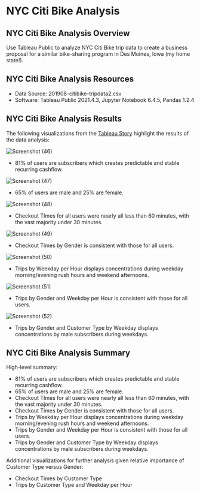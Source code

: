 # NYC Citi Bike Analysis

## NYC Citi Bike Analysis Overview
Use Tableau Public to analyze NYC Citi Bike trip data to create a business proposal for a similar bike-sharing program in Des Moines, Iowa (my home state!).

## NYC Citi Bike Analysis Resources

* Data Source: 201908-citibike-tripdata2.csv
* Software: Tableau Public 2021.4.3, Jupyter Notebook 6.4.5, Pandas 1.2.4

## NYC Citi Bike Analysis Results
The following visualizations from the [Tableau Story](https://public.tableau.com/app/profile/jemi.shieh/viz/NYCCitiBike2_16426495082580/NYCCitiBike2Story?publish=yes "NYC Citi Bike2 Story") highlight the results of the data analysis:

![Screenshot (46)](https://user-images.githubusercontent.com/92612370/150500835-3659e04f-8f0d-465a-9efc-fa1a6c12535b.png)
* 81% of users are subscribers which creates predictable and stable recurring cashflow.

![Screenshot (47)](https://user-images.githubusercontent.com/92612370/150500936-41420630-306e-49bd-b851-6f2e2083464b.png)
* 65% of users are male and 25% are female.

![Screenshot (48)](https://user-images.githubusercontent.com/92612370/150500960-6754eba2-8ce2-4a66-87df-7d1178e40a78.png)
* Checkout TImes for all users were nearly all less than 60 minutes, with the vast majority under 30 minutes.

![Screenshot (49)](https://user-images.githubusercontent.com/92612370/150500989-c988f4de-2d0f-4d57-8d5c-88c18fef62fb.png)
* Checkout Times by Gender is consistent with those for all users.

![Screenshot (50)](https://user-images.githubusercontent.com/92612370/150501386-f98f56de-87ce-4d2f-9556-e3dbe51c5ab0.png)
* Trips by Weekday per Hour displays concentrations during weekday morning/evening rush hours and weekend afternoons.

![Screenshot (51)](https://user-images.githubusercontent.com/92612370/150501393-da357da6-8d2d-4ab5-848d-12c96761c18a.png)
* Trips by Gender and Weekday per Hour is consistent with those for all users.

![Screenshot (52)](https://user-images.githubusercontent.com/92612370/150501405-c9a43ca6-4de3-4994-bded-f265f10b9381.png)
* Trips by Gender and Customer Type by Weekday displays concentrations by male subscribers during weekdays.

## NYC Citi Bike Analysis Summary
High-level summary:
* 81% of users are subscribers which creates predictable and stable recurring cashflow.
* 65% of users are male and 25% are female.
* Checkout TImes for all users were nearly all less than 60 minutes, with the vast majority under 30 minutes.
* Checkout Times by Gender is consistent with those for all users.
* Trips by Weekday per Hour displays concentrations during weekday morning/evening rush hours and weekend afternoons.
* Trips by Gender and Weekday per Hour is consistent with those for all users.
* Trips by Gender and Customer Type by Weekday displays concentrations by male subscribers during weekdays.

Additional visualizations for further analysis given relative importance of Customer Type versus Gender:
* Checkout Times by Customer Type  
* Trips by Customer Type and Weekday per Hour
